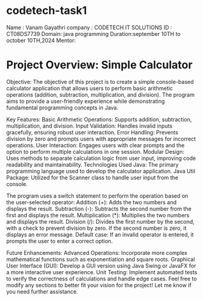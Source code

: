 # codetech-task1
Name : Vanam   Gayathri
company : CODETECH IT SOLUTIONS
ID : CT08DS7739
Domain: java programming
Duration:september 10TH to october 10TH,2024
Mentor:

# Project Overview: Simple Calculator
Objective:
The objective of this project is to create a simple console-based calculator application that allows users to perform basic arithmetic operations (addition, subtraction, multiplication, and division). The program aims to provide a user-friendly experience while demonstrating fundamental programming concepts in Java.

Key Features:
Basic Arithmetic Operations: Supports addition, subtraction, multiplication, and division.
Input Validation: Handles invalid inputs gracefully, ensuring robust user interaction.
Error Handling: Prevents division by zero and prompts users with appropriate messages for incorrect operations.
User Interaction: Engages users with clear prompts and the option to perform multiple calculations in one session.
Modular Design: Uses methods to separate calculation logic from user input, improving code readability and maintainability.
Technologies Used
Java: The primary programming language used to develop the calculator application.
Java Util Package: Utilized for the Scanner class to handle user input from the console.

The program uses a switch statement to perform the operation based on the user-selected operator:
Addition (+): Adds the two numbers and displays the result.
Subtraction (-): Subtracts the second number from the first and displays the result.
Multiplication (*): Multiplies the two numbers and displays the result.
Division (/): Divides the first number by the second, with a check to prevent division by zero. If the second number is zero, it displays an error message.
Default case: If an invalid operator is entered, it prompts the user to enter a correct option.

Future Enhancements:
Advanced Operations: Incorporate more complex mathematical functions such as exponentiation and square roots.
Graphical User Interface (GUI): Develop a GUI version using Java Swing or JavaFX for a more interactive user experience.
Unit Testing: Implement automated tests to verify the correctness of calculations and handle edge cases.
Feel free to modify any sections to better fit your vision for the project! Let me know if you need further assistance.





